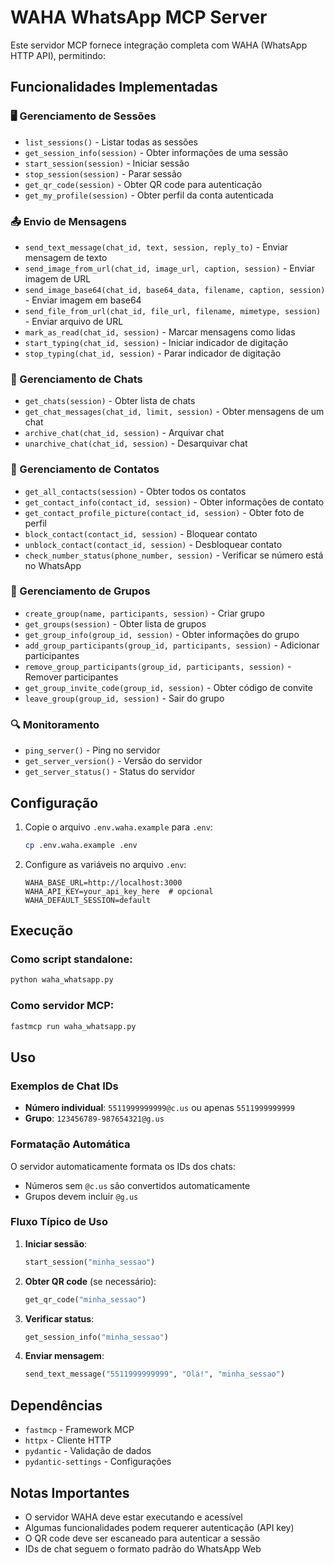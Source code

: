 # WAHA WhatsApp MCP Server

Este servidor MCP fornece integração completa com WAHA (WhatsApp HTTP API), permitindo:

## Funcionalidades Implementadas

### 🖥️ Gerenciamento de Sessões
- `list_sessions()` - Listar todas as sessões
- `get_session_info(session)` - Obter informações de uma sessão
- `start_session(session)` - Iniciar sessão
- `stop_session(session)` - Parar sessão
- `get_qr_code(session)` - Obter QR code para autenticação
- `get_my_profile(session)` - Obter perfil da conta autenticada

### 📤 Envio de Mensagens
- `send_text_message(chat_id, text, session, reply_to)` - Enviar mensagem de texto
- `send_image_from_url(chat_id, image_url, caption, session)` - Enviar imagem de URL
- `send_image_base64(chat_id, base64_data, filename, caption, session)` - Enviar imagem em base64
- `send_file_from_url(chat_id, file_url, filename, mimetype, session)` - Enviar arquivo de URL
- `mark_as_read(chat_id, session)` - Marcar mensagens como lidas
- `start_typing(chat_id, session)` - Iniciar indicador de digitação
- `stop_typing(chat_id, session)` - Parar indicador de digitação

### 💬 Gerenciamento de Chats
- `get_chats(session)` - Obter lista de chats
- `get_chat_messages(chat_id, limit, session)` - Obter mensagens de um chat
- `archive_chat(chat_id, session)` - Arquivar chat
- `unarchive_chat(chat_id, session)` - Desarquivar chat

### 👤 Gerenciamento de Contatos
- `get_all_contacts(session)` - Obter todos os contatos
- `get_contact_info(contact_id, session)` - Obter informações de contato
- `get_contact_profile_picture(contact_id, session)` - Obter foto de perfil
- `block_contact(contact_id, session)` - Bloquear contato
- `unblock_contact(contact_id, session)` - Desbloquear contato
- `check_number_status(phone_number, session)` - Verificar se número está no WhatsApp

### 👥 Gerenciamento de Grupos
- `create_group(name, participants, session)` - Criar grupo
- `get_groups(session)` - Obter lista de grupos
- `get_group_info(group_id, session)` - Obter informações do grupo
- `add_group_participants(group_id, participants, session)` - Adicionar participantes
- `remove_group_participants(group_id, participants, session)` - Remover participantes
- `get_group_invite_code(group_id, session)` - Obter código de convite
- `leave_group(group_id, session)` - Sair do grupo

### 🔍 Monitoramento
- `ping_server()` - Ping no servidor
- `get_server_version()` - Versão do servidor
- `get_server_status()` - Status do servidor

## Configuração

1. Copie o arquivo `.env.waha.example` para `.env`:
   ```bash
   cp .env.waha.example .env
   ```

2. Configure as variáveis no arquivo `.env`:
   ```env
   WAHA_BASE_URL=http://localhost:3000
   WAHA_API_KEY=your_api_key_here  # opcional
   WAHA_DEFAULT_SESSION=default
   ```

## Execução

### Como script standalone:
```bash
python waha_whatsapp.py
```

### Como servidor MCP:
```bash
fastmcp run waha_whatsapp.py
```

## Uso

### Exemplos de Chat IDs
- **Número individual**: `5511999999999@c.us` ou apenas `5511999999999`
- **Grupo**: `123456789-987654321@g.us`

### Formatação Automática
O servidor automaticamente formata os IDs dos chats:
- Números sem `@c.us` são convertidos automaticamente
- Grupos devem incluir `@g.us`

### Fluxo Típico de Uso

1. **Iniciar sessão**:
   ```python
   start_session("minha_sessao")
   ```

2. **Obter QR code** (se necessário):
   ```python
   get_qr_code("minha_sessao")
   ```

3. **Verificar status**:
   ```python
   get_session_info("minha_sessao")
   ```

4. **Enviar mensagem**:
   ```python
   send_text_message("5511999999999", "Olá!", "minha_sessao")
   ```

## Dependências

- `fastmcp` - Framework MCP
- `httpx` - Cliente HTTP
- `pydantic` - Validação de dados
- `pydantic-settings` - Configurações

## Notas Importantes

- O servidor WAHA deve estar executando e acessível
- Algumas funcionalidades podem requerer autenticação (API key)
- O QR code deve ser escaneado para autenticar a sessão
- IDs de chat seguem o formato padrão do WhatsApp Web
